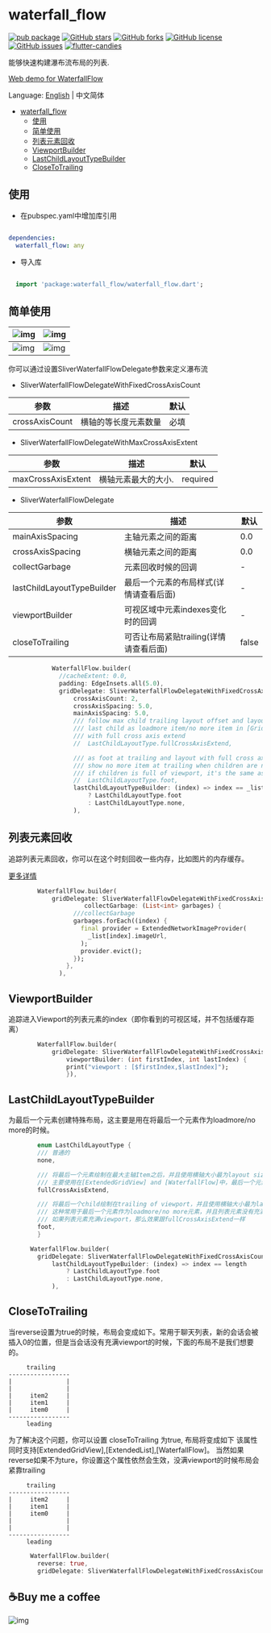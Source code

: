 # waterfall_flow


[![pub package](https://img.shields.io/pub/v/waterfall_flow.svg)](https://pub.dartlang.org/packages/waterfall_flow) [![GitHub stars](https://img.shields.io/github/stars/fluttercandies/waterfall_flow)](https://github.com/fluttercandies/waterfall_flow/stargazers) [![GitHub forks](https://img.shields.io/github/forks/fluttercandies/waterfall_flow)](https://github.com/fluttercandies/waterfall_flow/network)  [![GitHub license](https://img.shields.io/github/license/fluttercandies/waterfall_flow)](https://github.com/fluttercandies/waterfall_flow/blob/master/LICENSE)  [![GitHub issues](https://img.shields.io/github/issues/fluttercandies/waterfall_flow)](https://github.com/fluttercandies/waterfall_flow/issues) <a target="_blank" href="https://jq.qq.com/?_wv=1027&k=5bcc0gy"><img border="0" src="https://pub.idqqimg.com/wpa/images/group.png" alt="flutter-candies" title="flutter-candies"></a>

能够快速构建瀑布流布局的列表.

[Web demo for WaterfallFlow](https://fluttercandies.github.io/waterfall_flow/)

Language: [English](README.md) | 中文简体

- [waterfall_flow](#waterfall_flow)
  - [使用](#使用)
  - [简单使用](#简单使用)
  - [列表元素回收](#列表元素回收)
  - [ViewportBuilder](#viewportbuilder)
  - [LastChildLayoutTypeBuilder](#lastchildlayouttypebuilder)
  - [CloseToTrailing](#closetotrailing)

## 使用

* 在pubspec.yaml中增加库引用

```yaml

dependencies:
  waterfall_flow: any

```
* 导入库

```dart

  import 'package:waterfall_flow/waterfall_flow.dart';

```


## 简单使用

| ![img](https://raw.githubusercontent.com/fluttercandies/flutter_candies/master/gif/waterfall_flow/random_sized.gif) | ![img](https://raw.githubusercontent.com/fluttercandies/flutter_candies/master/gif/waterfall_flow/custom_scrollView.gif) |
| --------------------------------------------------------------------------------------------------------- | -------------------------------------------------------------------------------------------------------------- |
| ![img](https://raw.githubusercontent.com/fluttercandies/flutter_candies/master/gif/waterfall_flow/known_sized.gif)  | ![img](https://raw.githubusercontent.com/fluttercandies/flutter_candies/master/gif/waterfall_flow/variable_sized.gif)    |

你可以通过设置SliverWaterfallFlowDelegate参数来定义瀑布流

* SliverWaterfallFlowDelegateWithFixedCrossAxisCount

| 参数      | 描述          | 默认 |
| -------------- | -------------------- | ------- |
| crossAxisCount | 横轴的等长度元素数量 | 必填    |

* SliverWaterfallFlowDelegateWithMaxCrossAxisExtent

| 参数          | 描述                                    | 默认  |
| ------------------ | ---------------------------------------------- | -------- |
| maxCrossAxisExtent | 横轴元素最大的大小. | required |

* SliverWaterfallFlowDelegate

| 参数          | 描述                                    | 默认  |
| ------------------ | ---------------------------------------------- | -------- |
| mainAxisSpacing            | 主轴元素之间的距离                     | 0.0|
| crossAxisSpacing           | 横轴元素之间的距离                     | 0.0|
| collectGarbage             | 元素回收时候的回调                     | -  |
| lastChildLayoutTypeBuilder | 最后一个元素的布局样式(详情请查看后面) | -   |
| viewportBuilder            | 可视区域中元素indexes变化时的回调      | -   |
| closeToTrailing            | 可否让布局紧贴trailing(详情请查看后面) | false|

```dart
            WaterfallFlow.builder(
              //cacheExtent: 0.0,
              padding: EdgeInsets.all(5.0),
              gridDelegate: SliverWaterfallFlowDelegateWithFixedCrossAxisCount(
                  crossAxisCount: 2,
                  crossAxisSpacing: 5.0,
                  mainAxisSpacing: 5.0,
                  /// follow max child trailing layout offset and layout with full cross axis extend
                  /// last child as loadmore item/no more item in [GridView] and [WaterfallFlow]
                  /// with full cross axis extend
                  //  LastChildLayoutType.fullCrossAxisExtend,

                  /// as foot at trailing and layout with full cross axis extend
                  /// show no more item at trailing when children are not full of viewport
                  /// if children is full of viewport, it's the same as fullCrossAxisExtend
                  //  LastChildLayoutType.foot,
                  lastChildLayoutTypeBuilder: (index) => index == _list.length
                      ? LastChildLayoutType.foot
                      : LastChildLayoutType.none,
                  ),

```

## 列表元素回收

追踪列表元素回收，你可以在这个时刻回收一些内存，比如图片的内存缓存。

[更多详情](https://github.com/fluttercandies/extended_image/blob/e1577bc4d0b57c725110a9d886703b98a72772b5/example/lib/pages/photo_view_demo.dart#L91)

```dart
        WaterfallFlow.builder(
            gridDelegate: SliverWaterfallFlowDelegateWithFixedCrossAxisCount(
                     collectGarbage: (List<int> garbages) {
                  ///collectGarbage
                  garbages.forEach((index) {
                    final provider = ExtendedNetworkImageProvider(
                      _list[index].imageUrl,
                    );
                    provider.evict();
                  });
                },
              ),
```

## ViewportBuilder

追踪进入Viewport的列表元素的index（即你看到的可视区域，并不包括缓存距离）

```dart
        WaterfallFlow.builder(
            gridDelegate: SliverWaterfallFlowDelegateWithFixedCrossAxisCount(
                viewportBuilder: (int firstIndex, int lastIndex) {
                print("viewport : [$firstIndex,$lastIndex]");
                }),
```

## LastChildLayoutTypeBuilder

为最后一个元素创建特殊布局，这主要是用在将最后一个元素作为loadmore/no more的时候。

```dart
        enum LastChildLayoutType {
        /// 普通的
        none,

        /// 将最后一个元素绘制在最大主轴Item之后，并且使用横轴大小最为layout size
        /// 主要使用在[ExtendedGridView] and [WaterfallFlow]中，最后一个元素作为loadmore/no more元素的时候。
        fullCrossAxisExtend,

        /// 将最后一个child绘制在trailing of viewport，并且使用横轴大小最为layout size
        /// 这种常用于最后一个元素作为loadmore/no more元素，并且列表元素没有充满整个viewport的时候
        /// 如果列表元素充满viewport，那么效果跟fullCrossAxisExtend一样
        foot,
        }

      WaterfallFlow.builder(
        gridDelegate: SliverWaterfallFlowDelegateWithFixedCrossAxisCount(
            lastChildLayoutTypeBuilder: (index) => index == length
                ? LastChildLayoutType.foot
                : LastChildLayoutType.none,
            ),
```

## CloseToTrailing

当reverse设置为true的时候，布局会变成如下。常用于聊天列表，新的会话会被插入0的位置，但是当会话没有充满viewport的时候，下面的布局不是我们想要的。

```
     trailing
-----------------
|               |
|               |
|     item2     |
|     item1     |
|     item0     |
-----------------
     leading
```

为了解决这个问题，你可以设置 closeToTrailing 为true, 布局将变成如下
该属性同时支持[ExtendedGridView],[ExtendedList],[WaterfallFlow]。
当然如果reverse如果不为ture，你设置这个属性依然会生效，没满viewport的时候布局会紧靠trailing

```
     trailing
-----------------
|     item2     |
|     item1     |
|     item0     |
|               |
|               |
-----------------
     leading
```

```dart
      WaterfallFlow.builder(
        reverse: true,
        gridDelegate: SliverWaterfallFlowDelegateWithFixedCrossAxisCount(closeToTrailing: true),
```

## ☕️Buy me a coffee

![img](http://zmtzawqlp.gitee.io/my_images/images/qrcode.png)
